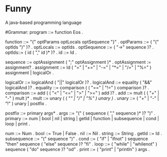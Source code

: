 # Funny
A java-based programming language


#Grammar:
program ::= function Eos .

function ::= "{" optParams optLocals optSequence "}" .
optParams ::= ( "(" optIds ")" )? .
optLocals ::= optIds .
optSequence ::= ( "->" sequence )? .
optIds::= ( id ( "," id )* )? .
id ::= Id .

sequence ::= optAssignment ( ";" optAssignment )* .
optAssignment := assignment? .
assignment ::= Id ( "=" | "+=" | "-=" | "*=" | "/=" | "%=" ) assignment
	| logicalOr .

logicalOr ::= logicalAnd ( "||" logicalOr )? .
logicalAnd ::= equality ( "&&" logicalAnd )? .
equality ::= comparison ( ( "==" | "!=" ) comparison )? .
comparison ::= add ( ( "<" | "<=" | ">" | ">=" ) add )? .
add ::= mult ( ( "+" | "-" ) mult )* .
mult ::= unary ( ( "*" | "/" | "%" ) unary )* .
unary ::= ( "+" | "-" | "!" ) unary
	| postfix .

postfix ::= primary args* .
args ::= "(" ( sequence ( "," sequence )* )? ")" .
primary ::= num | bool | nil | string
	| getId
	| function
	| subsequence
	| cond
	| loop
	| print .

num ::= Num .
bool ::= True | False .
nil ::= Nil .
string ::= String .
getId ::= Id .
subsequence ::= "(" sequence ")" .
cond ::= ( "if" | "ifnot" ) sequence "then" sequence ( "else" sequence )? "fi" .
loop ::= ( "while" | "whilenot" ) sequence ( "do" sequence )? "od" .
print ::= ( "print" | "println" ) args .